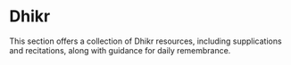 # Dhikr

This section offers a collection of Dhikr resources, including supplications and recitations, along with guidance for daily remembrance.
